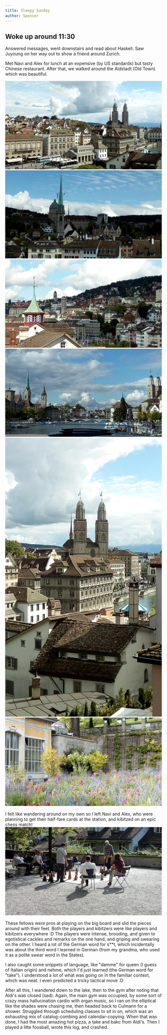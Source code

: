 ```yaml
---
title: Sleepy Sunday
author: Spencer
---
```


## Woke up around 11:30

Answered messages, went downstairs and read about Haskell. Saw Juyoung on her way out to show a friend around Zurich.

Met Navi and Alex for lunch at an expensive (by US standards) but tasty Chinese restaurant. After that, we walked around the Aldstadt (Old Town) which was beautiful.

![oldtown1](../images/oldtown1.jpg)  
![oldtown2](../images/oldtown2.jpg)
![oldtown3](../images/oldtown3.jpg)  
![oldtown5](../images/oldtown5.jpg)  
![oldtown4](../images/oldtown4.jpg)
![garden](../images/garden.jpg)

I felt like wandering around on my own so I left Navi and Alex, who were planning to get their half-fare cards at the station, and kibitzed on an epic chess match!
![chess_match](../images/chess_match.jpg)

These fellows were pros at playing on the big board and slid the pieces around with their feet. Both the players and kibitzers were like players and kibitzers everywhere :D The players were intense, brooding, and given to egotistical cackles and remarks on the one hand, and griping and swearing on the other. I heard a lot of the German word for s**t, which incidentally was about the third word I learned in German (from my grandma, who used it as a polite swear word in the States).

I also caught some snippets of language, like "damme" for queen (I guess of Italian origin) and nehme, which I'd just learned (the German word for "take"). I understood a lot of what was going on in the familiar context, which was neat. I even predicted a tricky tactical move :D

After all this, I wandered down to the lake, then to the gym after noting that Aldi's was closed (sad). Again, the main gym was occupied, by some sort of crazy mass hallucination cardio with organ music, so I ran on the elliptical like the shades were chasing me, then headed back to Culmann for a shower. Struggled through scheduling classes to sit in on, which was an exhausting mix of catalog-combing and calendar-copying. When that was done, I had the most amazing hot pizza, a take and bakc from Aldi's. Then I played a litte foosball, wrote this log, and crashed.

